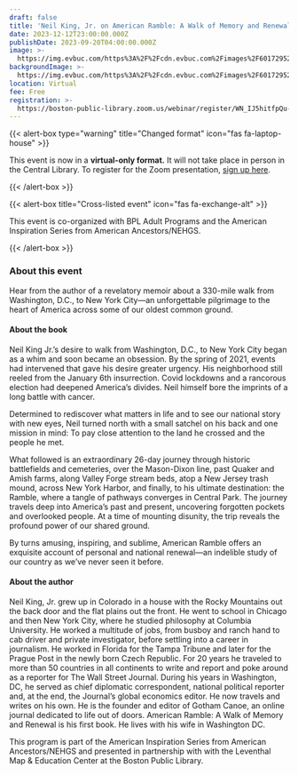 ```yaml
---
draft: false
title: 'Neil King, Jr. on American Ramble: A Walk of Memory and Renewal'
date: 2023-12-12T23:00:00.000Z
publishDate: 2023-09-20T04:00:00.000Z
image: >-
  https://img.evbuc.com/https%3A%2F%2Fcdn.evbuc.com%2Fimages%2F601729529%2F197026922247%2F1%2Foriginal.20230919-200251?w=940&auto=format%2Ccompress&q=75&sharp=10&rect=120%2C0%2C1200%2C600&s=02f677eafac40e5d76ae558f2bf6ee56
backgroundImage: >-
  https://img.evbuc.com/https%3A%2F%2Fcdn.evbuc.com%2Fimages%2F601729529%2F197026922247%2F1%2Foriginal.20230919-200251?w=940&auto=format%2Ccompress&q=75&sharp=10&rect=120%2C0%2C1200%2C600&s=02f677eafac40e5d76ae558f2bf6ee56
location: Virtual
fee: Free
registration: >-
  https://boston-public-library.zoom.us/webinar/register/WN_IJ5hitfpQu-8kxy1FmHo3w#/registration
---
```


{{< alert-box type="warning" title="Changed format" icon="fas fa-laptop-house" >}}

This event is now in a **virtual-only format.** It will not take place in person in the Central Library. To register for the Zoom presentation, [sign up here](https://boston-public-library.zoom.us/webinar/register/WN_IJ5hitfpQu-8kxy1FmHo3w#/registration).

{{< /alert-box >}}

{{< alert-box title="Cross-listed event" icon="fas fa-exchange-alt" >}}

This event is co-organized with BPL Adult Programs and the American Inspiration Series from American Ancestors/NEHGS.

{{< /alert-box >}}

### About this event

Hear from the author of a revelatory memoir about a 330-mile walk from Washington, D.C., to New York City—an unforgettable pilgrimage to the heart of America across some of our oldest common ground.

#### About the book

Neil King Jr.’s desire to walk from Washington, D.C., to New York City began as a whim and soon became an obsession. By the spring of 2021, events had intervened that gave his desire greater urgency. His neighborhood still reeled from the January 6th insurrection. Covid lockdowns and a rancorous election had deepened America’s divides. Neil himself bore the imprints of a long battle with cancer.

Determined to rediscover what matters in life and to see our national story with new eyes, Neil turned north with a small satchel on his back and one mission in mind: To pay close attention to the land he crossed and the people he met.

What followed is an extraordinary 26-day journey through historic battlefields and cemeteries, over the Mason-Dixon line, past Quaker and Amish farms, along Valley Forge stream beds, atop a New Jersey trash mound, across New York Harbor, and finally, to his ultimate destination: the Ramble, where a tangle of pathways converges in Central Park. The journey travels deep into America’s past and present, uncovering forgotten pockets and overlooked people. At a time of mounting disunity, the trip reveals the profound power of our shared ground.

By turns amusing, inspiring, and sublime, American Ramble offers an exquisite account of personal and national renewal—an indelible study of our country as we’ve never seen it before.

#### About the author

Neil King, Jr. grew up in Colorado in a house with the Rocky Mountains out the back door and the flat plains out the front. He went to school in Chicago and then New York City, where he studied philosophy at Columbia University. He worked a multitude of jobs, from busboy and ranch hand to cab driver and private investigator, before settling into a career in journalism. He worked in Florida for the Tampa Tribune and later for the Prague Post in the newly born Czech Republic. For 20 years he traveled to more than 50 countries in all continents to write and report and poke around as a reporter for The Wall Street Journal. During his years in Washington, DC, he served as chief diplomatic correspondent, national political reporter and, at the end, the Journal’s global economics editor. He now travels and writes on his own. He is the founder and editor of Gotham Canoe, an online journal dedicated to life out of doors. American Ramble: A Walk of Memory and Renewal is his first book. He lives with his wife in Washington DC.

This program is part of the American Inspiration Series from American Ancestors/NEHGS and presented in partnership with with the Leventhal Map & Education Center at the Boston Public Library.
